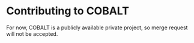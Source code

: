 # Contributing to COBALT
For now, COBALT is a publicly available private project, so merge request will not be accepted.
